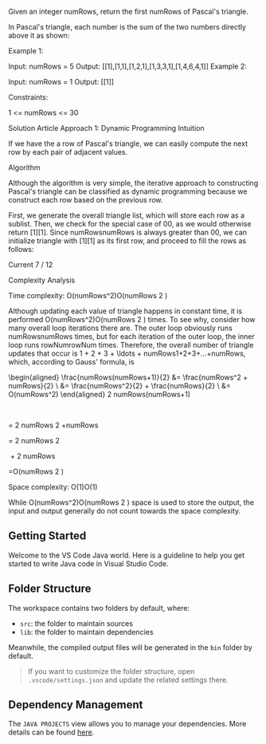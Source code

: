 Given an integer numRows, return the first numRows of Pascal's triangle.

In Pascal's triangle, each number is the sum of the two numbers directly above it as shown:


 

Example 1:

Input: numRows = 5
Output: [[1],[1,1],[1,2,1],[1,3,3,1],[1,4,6,4,1]]
Example 2:

Input: numRows = 1
Output: [[1]]
 

Constraints:

1 <= numRows <= 30


Solution Article
Approach 1: Dynamic Programming
Intuition

If we have the a row of Pascal's triangle, we can easily compute the next row by each pair of adjacent values.

Algorithm

Although the algorithm is very simple, the iterative approach to constructing Pascal's triangle can be classified as dynamic programming because we construct each row based on the previous row.

First, we generate the overall triangle list, which will store each row as a sublist. Then, we check for the special case of 00, as we would otherwise return [1][1]. Since numRowsnumRows is always greater than 00, we can initialize triangle with [1][1] as its first row, and proceed to fill the rows as follows:

Current
7 / 12

Complexity Analysis

Time complexity: O(numRows^2)O(numRows 
2
 )

Although updating each value of triangle happens in constant time, it is performed O(numRows^2)O(numRows 
2
 ) times. To see why, consider how many overall loop iterations there are. The outer loop obviously runs numRowsnumRows times, but for each iteration of the outer loop, the inner loop runs rowNumrowNum times. Therefore, the overall number of triangle updates that occur is 1 + 2 + 3 + \ldots + numRows1+2+3+…+numRows, which, according to Gauss' formula, is

\begin{aligned} \frac{numRows(numRows+1)}{2} &= \frac{numRows^2 + numRows}{2} \\ &= \frac{numRows^2}{2} + \frac{numRows}{2} \\ &= O(numRows^2) \end{aligned} 
2
numRows(numRows+1)
​
 
​
  
= 
2
numRows 
2
 +numRows
​
 
= 
2
numRows 
2
 
​
 + 
2
numRows
​
 
=O(numRows 
2
 )
​
 

Space complexity: O(1)O(1)

While O(numRows^2)O(numRows 
2
 ) space is used to store the output, the input and output generally do not count towards the space complexity.


## Getting Started

Welcome to the VS Code Java world. Here is a guideline to help you get started to write Java code in Visual Studio Code.

## Folder Structure

The workspace contains two folders by default, where:

- `src`: the folder to maintain sources
- `lib`: the folder to maintain dependencies

Meanwhile, the compiled output files will be generated in the `bin` folder by default.

> If you want to customize the folder structure, open `.vscode/settings.json` and update the related settings there.

## Dependency Management

The `JAVA PROJECTS` view allows you to manage your dependencies. More details can be found [here](https://github.com/microsoft/vscode-java-dependency#manage-dependencies).
